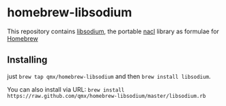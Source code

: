# homebrew-libsodium

This repository contains [libsodium](https://github.com/jedisct1/libsodium), the portable [nacl](http://nacl.cr.yp.to) library as formulae for [Homebrew](http://mxcl.github.com/homebrew)

## Installing

just `brew tap qmx/homebrew-libsodium` and then `brew install libsodium`.

You can also install via URL:
`brew install https://raw.github.com/qmx/homebrew-libsodium/master/libsodium.rb`
